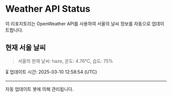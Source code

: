 
# Weather API Status

이 리포지토리는 OpenWeather API를 사용하여 서울의 날씨 정보를 자동으로 업데이트합니다.

## 현재 서울 날씨
> 서울의 현재 날씨: haze, 온도: 4.76°C, 습도: 75%

⏳ 업데이트 시간: 2025-03-10 12:58:54 (UTC)

---
자동 업데이트 봇에 의해 관리됩니다.
